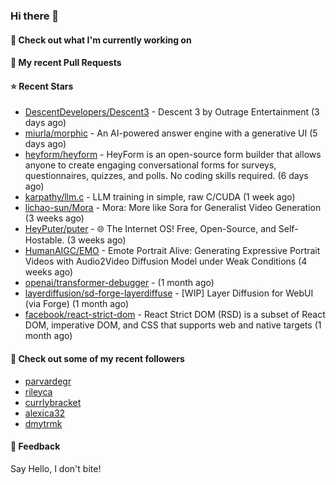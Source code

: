 ### Hi there 👋

#### 👷 Check out what I'm currently working on

#### 🔨 My recent Pull Requests


#### ⭐ Recent Stars

- [DescentDevelopers/Descent3](https://github.com/DescentDevelopers/Descent3) - Descent 3 by Outrage Entertainment (3 days ago)
- [miurla/morphic](https://github.com/miurla/morphic) - An AI-powered answer engine with a generative UI (5 days ago)
- [heyform/heyform](https://github.com/heyform/heyform) - HeyForm is an open-source form builder that allows anyone to create engaging conversational forms for surveys, questionnaires, quizzes, and polls. No coding skills required. (6 days ago)
- [karpathy/llm.c](https://github.com/karpathy/llm.c) - LLM training in simple, raw C/CUDA (1 week ago)
- [lichao-sun/Mora](https://github.com/lichao-sun/Mora) - Mora: More like Sora for Generalist Video Generation (3 weeks ago)
- [HeyPuter/puter](https://github.com/HeyPuter/puter) - 🌐 The Internet OS! Free, Open-Source, and Self-Hostable. (3 weeks ago)
- [HumanAIGC/EMO](https://github.com/HumanAIGC/EMO) - Emote Portrait Alive: Generating Expressive Portrait Videos with Audio2Video Diffusion Model under Weak Conditions (4 weeks ago)
- [openai/transformer-debugger](https://github.com/openai/transformer-debugger) -  (1 month ago)
- [layerdiffusion/sd-forge-layerdiffuse](https://github.com/layerdiffusion/sd-forge-layerdiffuse) - [WIP] Layer Diffusion for WebUI (via Forge) (1 month ago)
- [facebook/react-strict-dom](https://github.com/facebook/react-strict-dom) - React Strict DOM (RSD) is a subset of React DOM, imperative DOM, and CSS that supports web and native targets (1 month ago)

#### 👯 Check out some of my recent followers

- [parvardegr](https://github.com/parvardegr)
- [rileyca](https://github.com/rileyca)
- [currlybracket](https://github.com/currlybracket)
- [alexica32](https://github.com/alexica32)
- [dmytrmk](https://github.com/dmytrmk)

#### 💬 Feedback

Say Hello, I don't bite!